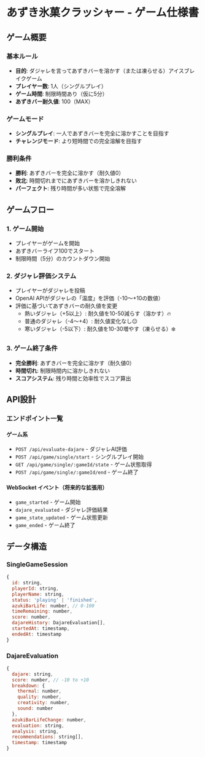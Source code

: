 # あずき氷菓クラッシャー - ゲーム仕様書

## ゲーム概要

### 基本ルール
- **目的**: ダジャレを言ってあずきバーを溶かす（または凍らせる）アイスブレイクゲーム
- **プレイヤー数**: 1人（シングルプレイ）
- **ゲーム時間**: 制限時間あり（仮に5分）
- **あずきバー耐久値**: 100（MAX）

### ゲームモード
- **シングルプレイ**: 一人であずきバーを完全に溶かすことを目指す
- **チャレンジモード**: より短時間での完全溶解を目指す

### 勝利条件
- **勝利**: あずきバーを完全に溶かす（耐久値0）
- **敗北**: 時間切れまでにあずきバーを溶かしきれない
- **パーフェクト**: 残り時間が多い状態で完全溶解

## ゲームフロー

### 1. ゲーム開始

- プレイヤーがゲームを開始
- あずきバーライフ100でスタート
- 制限時間（5分）のカウントダウン開始

### 2. ダジャレ評価システム

- プレイヤーがダジャレを投稿
- OpenAI APIがダジャレの「温度」を評価（-10〜+10の数値）
- 評価に基づいてあずきバーの耐久値を変更
  - 熱いダジャレ（+5以上）: 耐久値を10-50減らす（溶かす）🔥
  - 普通のダジャレ（-4〜+4）: 耐久値変化なし😐
  - 寒いダジャレ（-5以下）: 耐久値を10-30増やす（凍らせる）❄️

### 3. ゲーム終了条件

- **完全勝利**: あずきバーを完全に溶かす（耐久値0）
- **時間切れ**: 制限時間内に溶かしきれない
- **スコアシステム**: 残り時間と効率性でスコア算出

## API設計

### エンドポイント一覧

#### ゲーム系

- `POST /api/evaluate-dajare` - ダジャレAI評価
- `POST /api/game/single/start` - シングルプレイ開始
- `GET /api/game/single/:gameId/state` - ゲーム状態取得
- `POST /api/game/single/:gameId/end` - ゲーム終了

#### WebSocket イベント（将来的な拡張用）

- `game_started` - ゲーム開始
- `dajare_evaluated` - ダジャレ評価結果
- `game_state_updated` - ゲーム状態更新
- `game_ended` - ゲーム終了

## データ構造

### SingleGameSession

```javascript
{
  id: string,
  playerId: string,
  playerName: string,
  status: 'playing' | 'finished',
  azukiBarLife: number, // 0-100
  timeRemaining: number,
  score: number,
  dajareHistory: DajareEvaluation[],
  startedAt: timestamp,
  endedAt: timestamp
}
```

### DajareEvaluation

```javascript
{
  dajare: string,
  score: number, // -10 to +10
  breakdown: {
    thermal: number,
    quality: number,
    creativity: number,
    sound: number
  },
  azukiBarLifeChange: number,
  evaluation: string,
  analysis: string,
  recommendations: string[],
  timestamp: timestamp
}
```